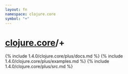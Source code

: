 ```yaml
---
layout: fn
namespace: clojure.core
symbol: "+"
---
```


# [clojure.core](../)/+

{% include 1.4.0/clojure.core/plus/docs.md %}
{% include 1.4.0/clojure.core/plus/examples.md %}
{% include 1.4.0/clojure.core/plus/src.md %}

